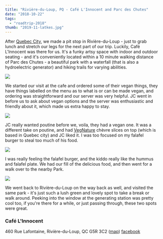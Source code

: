 ```yaml
---
title: "Rivière-du-Loup, PQ - Café L'Innocent and Parc des Chutes"
date: "2018-10-22"
tags:
  - "roadtrip-2018"
thumb: "2019-11-latkes.jpg"
---
```


After [Quebec City](http://meshell.ca/blog/quebec-city-pq-wandering-history-les-gourmandes-louca/), we made a pit stop in Rivière-du-Loup - just to grab lunch and stretch our legs for the next part of our trip. Luckily, Café L'Innocent was there for us. It's a funky artsy space with indoor and outdoor seating - and it's conveniently located within a 10 minute walking distance of Parc des Chutes - a beautiful park with a waterfall (that is also a hydroelectric generator) and hiking trails for varying abilities.

![](images/parc-des-chuts-1024x576.jpg)

We started our visit at the cafe and ordered some of their vegan things, they have things labelled on the menu as to what is or can be made vegan, and ordering was straightforward and our server was very helpful. JC went in before us to ask about vegan options and the server was enthusiastic and friendly about it, which made us extra happy to stay.

![](images/poutine-cafe-linnoncent-riviere-duloup-min-1024x731.jpg)

JC really wanted poutine before we, voila, they had a vegan one. It was a different take on poutine, and had [VegNature](https://www.vegnature.com/) chèvre slices on top (which is based in Quebec city) and JC liked it. I was too focused on my falafel burger to steal too much of his food.

![](images/cafe-linnocent-falafel-burger-min-1024x576.jpg)

I was really feeling the falafel burger, and the kiddo really like the hummus and falafel plate. We had our fill of the delicious food, and then went for a walk over to the nearby Park.

![](images/cafe-linnocent-hummus-min-1024x576.jpg)

We went back to Rivière-du-Loup on the way back as well, and visited the same park - it's just such a lush green and lovely spot to take a break or walk around. Peeking into the window at the generating station was pretty cool too, if you're there for a while, or just passing through, these two spots were great.

### Café L'Innocent

460 Rue Lafontaine, Rivière-du-Loup, QC G5R 3C2 ([map](https://goo.gl/maps/iPfXxwEVmz82)) [facebook](https://www.facebook.com/cafelinnocent/)

